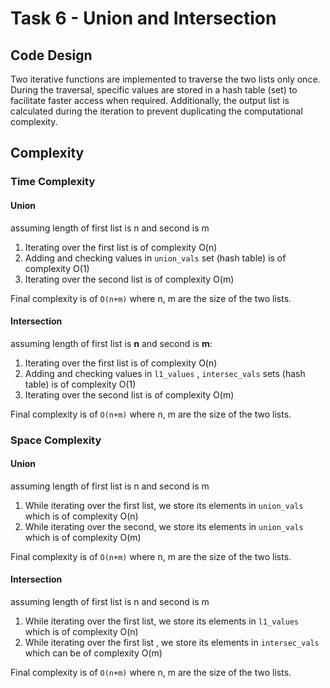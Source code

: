 # Task 6 - Union and Intersection

## Code Design
Two iterative functions are implemented to traverse the two lists only once. During the traversal, specific values are stored in a hash table (set) to facilitate faster access when required. Additionally, the output list is calculated during the iteration to prevent duplicating the computational complexity.

## Complexity

### Time Complexity

#### Union

assuming length of first list is n and second is m

1. Iterating over the first list is of complexity O(n)
2. Adding and checking values in `union_vals` set (hash table) is of complexity O(1)
3. Iterating over the second list is of complexity O(m)

Final complexity is of `O(n+m)` where n, m are the size of the two lists.


#### Intersection

assuming length of first list is **n** and second is **m**:

1. Iterating over the first list is of complexity O(n)
2. Adding and checking values in `l1_values` , `intersec_vals` sets (hash table) is of complexity O(1)
3. Iterating over the second list is of complexity O(m)

Final complexity is of `O(n+m)` where n, m are the size of the two lists.

### Space Complexity

#### Union

assuming length of first list is n and second is m

1. While iterating over the first list, we store its elements in `union_vals` which is of complexity O(n)
2. While iterating over the second, we store its elements in `union_vals` which is of complexity O(m)

Final complexity is of `O(n+m)` where n, m are the size of the two lists.

#### Intersection

assuming length of first list is n and second is m

1. While iterating over the first list, we store its elements in `l1_values` which is of complexity O(n)
2. While iterating over the first list , we store its elements in `intersec_vals` which can be of complexity O(m)

Final complexity is of `O(n+m)` where n, m are the size of the two lists.
